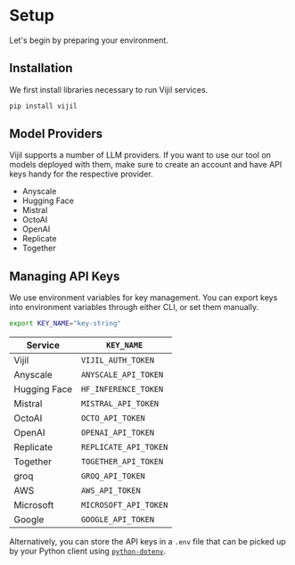 # Setup

Let's begin by preparing your environment.

## Installation

We first install libraries necessary to run Vijil services.

```bash
pip install vijil
```

## Model Providers

Vijil supports a number of LLM providers. If you want to use our tool on models deployed with them, make sure to create an account and have API keys handy for the respective provider.

* Anyscale
* Hugging Face
* Mistral
* OctoAI
* OpenAI
* Replicate
* Together

## Managing API Keys

We use environment variables for key management. You can export keys into environment variables through either CLI, or set them manually.

```bash
export KEY_NAME="key-string"
```

| Service | `KEY_NAME` |
|---|---|
| Vijil | `VIJIL_AUTH_TOKEN` |
| Anyscale | `ANYSCALE_API_TOKEN` |
| Hugging Face | `HF_INFERENCE_TOKEN` |
| Mistral | `MISTRAL_API_TOKEN` |
| OctoAI | `OCTO_API_TOKEN` |
| OpenAI | `OPENAI_API_TOKEN` |
| Replicate | `REPLICATE_API_TOKEN` |
| Together | `TOGETHER_API_TOKEN` |
| groq | `GROQ_API_TOKEN` |
| AWS | `AWS_API_TOKEN` |
| Microsoft | `MICROSOFT_API_TOKEN` |
| Google | `GOOGLE_API_TOKEN` |


Alternatively, you can store the API keys in a `.env` file that can be picked up by your Python client using [``python-dotenv``](https://pypi.org/project/python-dotenv/).
